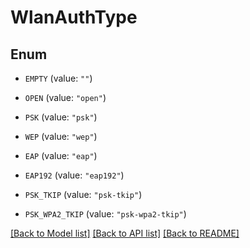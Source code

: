 # WlanAuthType

## Enum


* `EMPTY` (value: `""`)

* `OPEN` (value: `"open"`)

* `PSK` (value: `"psk"`)

* `WEP` (value: `"wep"`)

* `EAP` (value: `"eap"`)

* `EAP192` (value: `"eap192"`)

* `PSK_TKIP` (value: `"psk-tkip"`)

* `PSK_WPA2_TKIP` (value: `"psk-wpa2-tkip"`)


[[Back to Model list]](../README.md#documentation-for-models) [[Back to API list]](../README.md#documentation-for-api-endpoints) [[Back to README]](../README.md)


